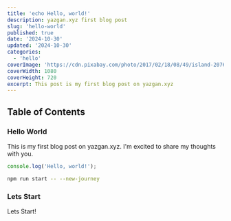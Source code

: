 ```yaml
---
title: 'echo Hello, world!'
description: yazgan.xyz first blog post
slug: 'hello-world'
published: true
date: '2024-10-30'
updated: '2024-10-30'
categories:
  - 'hello'
coverImage: 'https://cdn.pixabay.com/photo/2017/02/18/08/49/island-2076832_1280.jpg'
coverWidth: 1080
coverHeight: 720
excerpt: This post is my first blog post on yazgan.xyz
---
```


## Table of Contents

### Hello World

This is my first blog post on yazgan.xyz. I'm excited to share my thoughts with you.

```js
console.log('Hello, world!');
```

```bash
npm run start -- --new-journey
```

### Lets Start

Lets Start!
